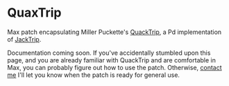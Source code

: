 # QuaxTrip

Max patch encapsulating Miller Puckette's [QuackTrip](http://msp.ucsd.edu/tools/quacktrip/), a Pd implementation of [JackTrip](https://ccrma.stanford.edu/software/jacktrip/).

Documentation coming soon. If you've accidentally stumbled upon this page, and you are already familiar with QuackTrip and are comfortable in Max, you can probably figure out how to use the patch. Otherwise, [contact me](mailto:damon@rustleworks.com) I'll let you know when the patch is ready for general use.
